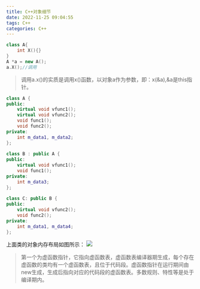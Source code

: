 ```yaml
---
title: C++对象细节
date: 2022-11-25 09:04:55
tags: C++
categories: C++
---
```

```C++
class A{
    int X(){}
}
A *a = new A();
a.X();//调用
```
<!--more-->
>调用a.x()的实质是调用x()函数，以对象a作为参数，即：x(&a),&a是this指针。
```C++
class A {
public:
    virtual void vfunc1();
    virtual void vfunc2();
    void func1();
    void func2();
private:
    int m_data1, m_data2;
};
 
class B : public A {
public:
    virtual void vfunc1();
    void func1();
private:
    int m_data3;
};
 
class C: public B {
public:
    virtual void vfunc2();
    void func2();
private:
    int m_data1, m_data4;
};
```
上面类的对象内存布局如图所示：
![](/img/内存.png)

>第一个为虚函数指针，它指向虚函数表，虚函数表编译器期生成，每个存在虚函数的类均有一个虚函数表，且位于代码段。虚函数指针在运行期间由new生成，生成后指向对应的代码段的虚函数表。多数规则、特性等是处于编译期内。